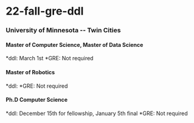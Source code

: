 # 22-fall-gre-ddl

### University of Minnesota -- Twin Cities

#### Master of Computer Science, Master of Data Science

*ddl: March 1st
*GRE: Not required

#### Master of Robotics

*ddl: 
*GRE: Not required

#### Ph.D Computer Science

*ddl: December 15th for fellowship, January 5th final
*GRE: Not required
